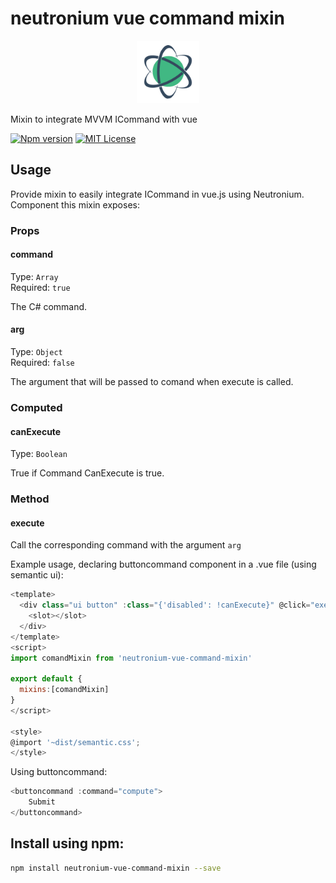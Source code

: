 # neutronium vue command mixin
<p align="center"><img width="100"src="https://raw.githubusercontent.com/David-Desmaisons/neutronium-vue/master/template/src/assets/logo.png"></p>
Mixin to integrate MVVM ICommand with vue

[![Npm version](https://img.shields.io/npm/v/neutronium-vue-command-mixin.svg?maxAge=2592000)](https://www.npmjs.com/package/neutronium-vue-command-mixin)
[![MIT License](https://img.shields.io/github/license/David-Desmaisons/neutronium-vue-command-mixin.svg)](https://github.com/David-Desmaisons/neutronium-vue-command-mixin/blob/master/LICENSE)

## Usage
Provide mixin to easily integrate ICommand in vue.js using Neutronium.
Component this mixin exposes:

### Props
#### command
Type: `Array`<br>
Required: `true`<br>

The C# command.

#### arg
Type: `Object`<br>
Required: `false`

The argument that will be passed to comand when execute is called.

### Computed
#### canExecute
Type: `Boolean`<br>

True if Command CanExecute is true.

### Method
#### execute

Call the corresponding command with the argument `arg`


Example usage, declaring buttoncommand component in a .vue file (using semantic ui):
 
```javascript
<template>
  <div class="ui button" :class="{'disabled': !canExecute}" @click="execute">   
    <slot></slot>  
  </div>
</template>
<script>
import comandMixin from 'neutronium-vue-command-mixin'

export default {
  mixins:[comandMixin]
}
</script>

<style>
@import '~dist/semantic.css';
</style>
```

Using buttoncommand:

```javascript
<buttoncommand :command="compute">
	Submit
</buttoncommand> 
```


## Install using npm:
```bash
npm install neutronium-vue-command-mixin --save
```
